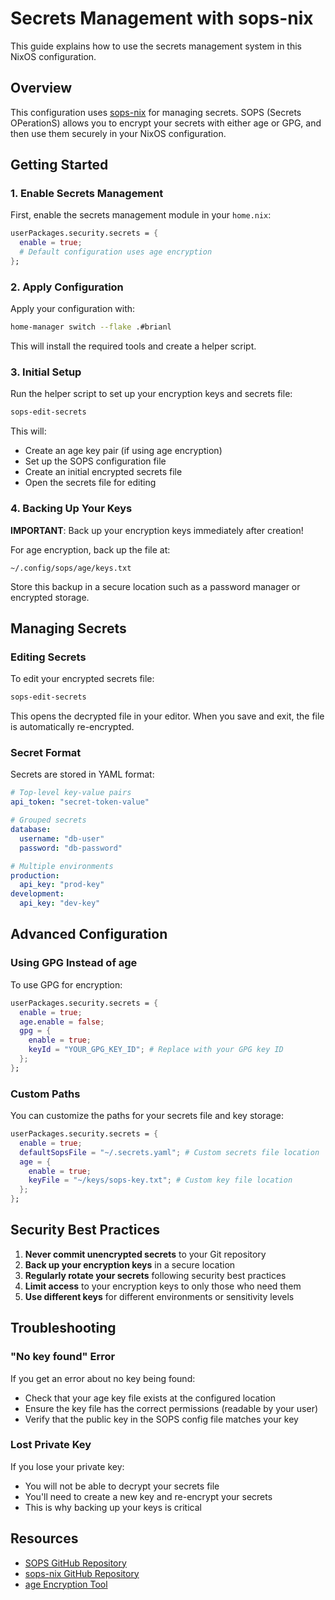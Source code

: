 # Secrets Management with sops-nix

This guide explains how to use the secrets management system in this NixOS configuration.

## Overview

This configuration uses [sops-nix](https://github.com/Mic92/sops-nix) for managing secrets. SOPS (Secrets OPerationS) allows you to encrypt your secrets with either age or GPG, and then use them securely in your NixOS configuration.

## Getting Started

### 1. Enable Secrets Management

First, enable the secrets management module in your `home.nix`:

```nix
userPackages.security.secrets = {
  enable = true;
  # Default configuration uses age encryption
};
```

### 2. Apply Configuration

Apply your configuration with:

```bash
home-manager switch --flake .#brianl
```

This will install the required tools and create a helper script.

### 3. Initial Setup

Run the helper script to set up your encryption keys and secrets file:

```bash
sops-edit-secrets
```

This will:
- Create an age key pair (if using age encryption)
- Set up the SOPS configuration file
- Create an initial encrypted secrets file
- Open the secrets file for editing

### 4. Backing Up Your Keys

**IMPORTANT**: Back up your encryption keys immediately after creation!

For age encryption, back up the file at:
```
~/.config/sops/age/keys.txt
```

Store this backup in a secure location such as a password manager or encrypted storage.

## Managing Secrets

### Editing Secrets

To edit your encrypted secrets file:

```bash
sops-edit-secrets
```

This opens the decrypted file in your editor. When you save and exit, the file is automatically re-encrypted.

### Secret Format

Secrets are stored in YAML format:

```yaml
# Top-level key-value pairs
api_token: "secret-token-value"

# Grouped secrets
database:
  username: "db-user"
  password: "db-password"

# Multiple environments
production:
  api_key: "prod-key"
development:
  api_key: "dev-key"
```

## Advanced Configuration

### Using GPG Instead of age

To use GPG for encryption:

```nix
userPackages.security.secrets = {
  enable = true;
  age.enable = false;
  gpg = {
    enable = true;
    keyId = "YOUR_GPG_KEY_ID"; # Replace with your GPG key ID
  };
};
```

### Custom Paths

You can customize the paths for your secrets file and key storage:

```nix
userPackages.security.secrets = {
  enable = true;
  defaultSopsFile = "~/.secrets.yaml"; # Custom secrets file location
  age = {
    enable = true;
    keyFile = "~/keys/sops-key.txt"; # Custom key file location
  };
};
```

## Security Best Practices

1. **Never commit unencrypted secrets** to your Git repository
2. **Back up your encryption keys** in a secure location
3. **Regularly rotate your secrets** following security best practices
4. **Limit access** to your encryption keys to only those who need them
5. **Use different keys** for different environments or sensitivity levels

## Troubleshooting

### "No key found" Error

If you get an error about no key being found:
- Check that your age key file exists at the configured location
- Ensure the key file has the correct permissions (readable by your user)
- Verify that the public key in the SOPS config file matches your key

### Lost Private Key

If you lose your private key:
- You will not be able to decrypt your secrets file
- You'll need to create a new key and re-encrypt your secrets
- This is why backing up your keys is critical

## Resources

- [SOPS GitHub Repository](https://github.com/mozilla/sops)
- [sops-nix GitHub Repository](https://github.com/Mic92/sops-nix)
- [age Encryption Tool](https://age-encryption.org)
